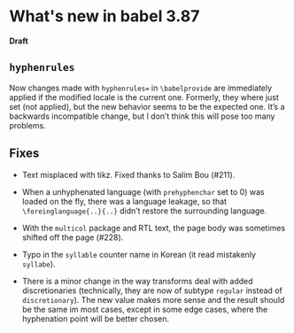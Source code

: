 # What's new in babel 3.87

**Draft**

## `hyphenrules`

Now changes made with `hyphenrules=` in `\babelprovide` are immediately
applied if the modified locale is the current one. Formerly, they where
just set (not applied), but the new behavior seems to be the expected
one. It’s a backwards incompatible change, but I don’t think this will
pose too many problems.

## Fixes

* Text misplaced with tikz. Fixed thanks to Salim Bou (#211).

* When a unhyphenated language (with `prehyphenchar` set to 0) was loaded
on the fly, there was a language leakage, so that `\foreinglanguage{..}{..}`
didn’t restore the surrounding language.

* With the `multicol` package and RTL text, the page body was sometimes
shifted off the page (#228).

* Typo in the `syllable` counter name in Korean (it read mistakenly
`syllabe`).

* There is a minor change in the way transforms deal with added
discretionaries (technically, they are now of subtype `regular` instead
of `discretionary`). The new value makes more sense and the result
should be the same im most cases, except in some edge cases, where the
hyphenation point will be better chosen.
